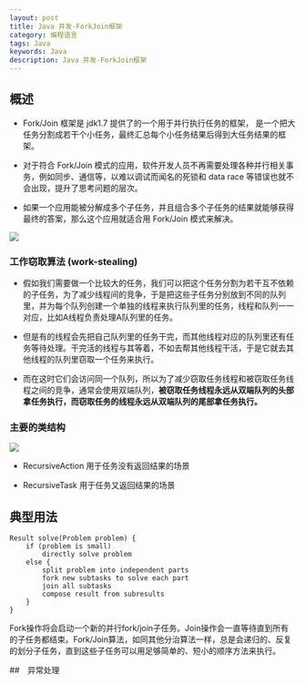 ```yaml
---
layout: post
title: Java 并发-ForkJoin框架
category: 编程语言
tags: Java
keywords: Java
description: Java 并发-ForkJoin框架
---
```


## 概述

* Fork/Join 框架是 jdk1.7 提供了的一个用于并行执行任务的框架， 是一个把大任务分割成若干个小任务，最终汇总每个小任务结果后得到大任务结果的框架。

* 对于符合 Fork/Join 模式的应用，软件开发人员不再需要处理各种并行相关事务，例如同步、通信等，以难以调试而闻名的死锁和 data race 等错误也就不会出现，提升了思考问题的层次。

* 如果一个应用能被分解成多个子任务，并且组合多个子任务的结果就能够获得最终的答案，那么这个应用就适合用 Fork/Join 模式来解决。

![](http://dl.iteye.com/upload/attachment/234119/4f7cd1b0-9f58-306f-9590-87499929861d.jpg)

### 工作窃取算法 (work-stealing)

* 假如我们需要做一个比较大的任务，我们可以把这个任务分割为若干互不依赖的子任务，为了减少线程间的竞争，于是把这些子任务分别放到不同的队列里，并为每个队列创建一个单独的线程来执行队列里的任务，线程和队列一一对应，比如A线程负责处理A队列里的任务。

* 但是有的线程会先把自己队列里的任务干完，而其他线程对应的队列里还有任务等待处理。干完活的线程与其等着，不如去帮其他线程干活，于是它就去其他线程的队列里窃取一个任务来执行。

* 而在这时它们会访问同一个队列，所以为了减少窃取任务线程和被窃取任务线程之间的竞争，通常会使用双端队列，**被窃取任务线程永远从双端队列的头部拿任务执行，而窃取任务的线程永远从双端队列的尾部拿任务执行。**

### 主要的类结构

![](http://dl.iteye.com/upload/attachment/234124/8703a34a-9f05-37a5-bb08-c135bb5bffc8.jpg)

* RecursiveAction 用于任务没有返回结果的场景

* RecursiveTask 用于任务又返回结果的场景

## 典型用法

```
Result solve(Problem problem) {
    if (problem is small)
        directly solve problem
    else {
        split problem into independent parts
        fork new subtasks to solve each part
        join all subtasks
        compose result from subresults
    }
}
```

Fork操作将会启动一个新的并行fork/join子任务。Join操作会一直等待直到所有的子任务都结束。Fork/Join算法，如同其他分治算法一样，总是会递归的、反复的划分子任务，直到这些子任务可以用足够简单的、短小的顺序方法来执行。


##　异常处理

